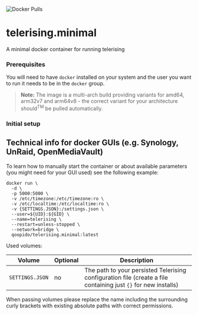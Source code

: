 ![Docker Pulls](https://img.shields.io/docker/pulls/qoopido/telerising.minimal.svg)

# telerising.minimal
A minimal docker container for running telerising 

### Prerequisites
You will need to have `docker` installed on your system and the user you want to run it needs to be in the `docker` group.

> **Note:** The image is a multi-arch build providing variants for amd64, arm32v7 and arm64v8 - the correct variant for your architecture should<sup>TM</sup> be pulled automatically.

### Initial setup

## Technical info for docker GUIs (e.g. Synology, UnRaid, OpenMediaVault)
To learn how to manually start the container or about available parameters (you might need for your GUI used) see the following example:

```
docker run \
  -d \
  -p 5000:5000 \
  -v /etc/timezone:/etc/timezone:ro \
  -v /etc/localtime:/etc/localtime:ro \
  -v {SETTINGS.JSON}:/settings.json \
  --user=${UID}:${GID} \
  --name=telerising \
  --restart=unless-stopped \
  --network=bridge \
  qoopido/telerising.minimal:latest
```

Used volumes:

| Volume          | Optional | Description                                                                                                    |
|-----------------|----------|----------------------------------------------------------------------------------------------------------------|
| `SETTINGS.JSON` | no       | The path to your persisted Telerising configuration file (create a file containing just `{}` for new installs) |

When passing volumes please replace the name including the surrounding curly brackets with existing absolute paths with correct permissions.

